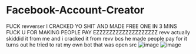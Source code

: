 # Facebook-Account-Creator
FUCK revverser I CRACKED YO SHIT AND MADE FREE ONE IN 3 MINS FUCK U FOR MAKING PEOPLE PAY EZZZZZZZZZZZZZZZZZZZ revv actually skiddid it from me and i cracked it from revv bcs he made people pay for it
turns out he tried to rat my own bot that was open src
![image](https://github.com/Germanized/Facebook-Account-Creator/assets/91925088/7b671922-e710-43e4-a527-3c81f60f6337)
![image](https://github.com/Germanized/Facebook-Account-Creator/assets/91925088/a32b9cb5-e38c-4f5e-a9ee-21787c76d73d)
